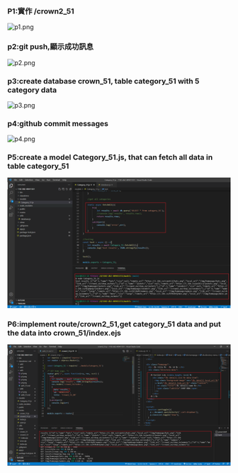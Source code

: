 ### P1:實作 /crown2_51
![p1.png](https://ppt.cc/fmQCyx@.png)
### p2:git push,顯示成功訊息
![p2.png](https://ppt.cc/fWNehx@.png)
### p3:create database crown_51, table category_51 with 5 category data
![p3.png](https://ppt.cc/fzel7x@.png)
### p4:github commit messages
![p4.png](https://ppt.cc/f8Swbx@.png)
### P5:create a model Category_51.js, that can fetch all data in table category_51
![](p5.png)
### P6:implement route/crown2_51,get category_51 data and put the data into crown_51/index.ejs
![](p6.png)